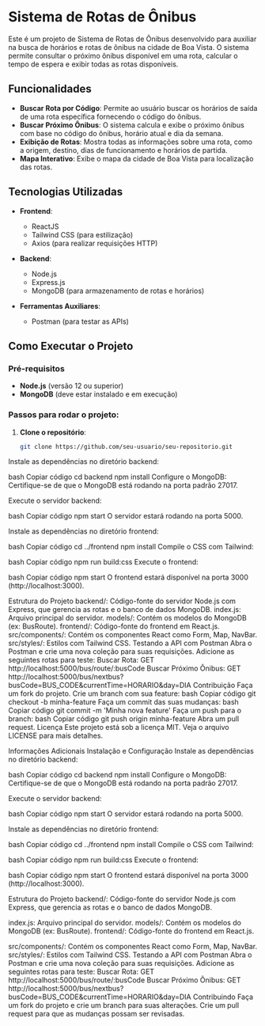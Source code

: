 # Sistema de Rotas de Ônibus

Este é um projeto de Sistema de Rotas de Ônibus desenvolvido para auxiliar na busca de horários e rotas de ônibus na cidade de Boa Vista. O sistema permite consultar o próximo ônibus disponível em uma rota, calcular o tempo de espera e exibir todas as rotas disponíveis.

## Funcionalidades

- **Buscar Rota por Código**: Permite ao usuário buscar os horários de saída de uma rota específica fornecendo o código do ônibus.
- **Buscar Próximo Ônibus**: O sistema calcula e exibe o próximo ônibus com base no código do ônibus, horário atual e dia da semana.
- **Exibição de Rotas**: Mostra todas as informações sobre uma rota, como a origem, destino, dias de funcionamento e horários de partida.
- **Mapa Interativo**: Exibe o mapa da cidade de Boa Vista para localização das rotas.

## Tecnologias Utilizadas

- **Frontend**:
  - ReactJS
  - Tailwind CSS (para estilização)
  - Axios (para realizar requisições HTTP)
  
- **Backend**:
  - Node.js
  - Express.js
  - MongoDB (para armazenamento de rotas e horários)

- **Ferramentas Auxiliares**:
  - Postman (para testar as APIs)
  
## Como Executar o Projeto

### Pré-requisitos

- **Node.js** (versão 12 ou superior)
- **MongoDB** (deve estar instalado e em execução)

### Passos para rodar o projeto:

1. **Clone o repositório**:
   ```bash
   git clone https://github.com/seu-usuario/seu-repositorio.git

Instale as dependências no diretório backend:

bash
Copiar código
cd backend
npm install
Configure o MongoDB: Certifique-se de que o MongoDB está rodando na porta padrão 27017.

Execute o servidor backend:

bash
Copiar código
npm start
O servidor estará rodando na porta 5000.

Instale as dependências no diretório frontend:

bash
Copiar código
cd ../frontend
npm install
Compile o CSS com Tailwind:

bash
Copiar código
npm run build:css
Execute o frontend:

bash
Copiar código
npm start
O frontend estará disponível na porta 3000 (http://localhost:3000).

Estrutura do Projeto
backend/: Código-fonte do servidor Node.js com Express, que gerencia as rotas e o banco de dados MongoDB.
index.js: Arquivo principal do servidor.
models/: Contém os modelos do MongoDB (ex: BusRoute).
frontend/: Código-fonte do frontend em React.js.
src/components/: Contém os componentes React como Form, Map, NavBar.
src/styles/: Estilos com Tailwind CSS.
Testando a API com Postman
Abra o Postman e crie uma nova coleção para suas requisições.
Adicione as seguintes rotas para teste:
Buscar Rota: GET http://localhost:5000/bus/route/:busCode
Buscar Próximo Ônibus: GET http://localhost:5000/bus/nextbus?busCode=BUS_CODE&currentTime=HORARIO&day=DIA
Contribuição
Faça um fork do projeto.
Crie um branch com sua feature:
bash
Copiar código
git checkout -b minha-feature
Faça um commit das suas mudanças:
bash
Copiar código
git commit -m 'Minha nova feature'
Faça um push para o branch:
bash
Copiar código
git push origin minha-feature
Abra um pull request.
Licença
Este projeto está sob a licença MIT. Veja o arquivo LICENSE para mais detalhes.

Informações Adicionais
Instalação e Configuração
Instale as dependências no diretório backend:

bash
Copiar código
cd backend
npm install
Configure o MongoDB: Certifique-se de que o MongoDB está rodando na porta padrão 27017.

Execute o servidor backend:

bash
Copiar código
npm start
O servidor estará rodando na porta 5000.

Instale as dependências no diretório frontend:

bash
Copiar código
cd ../frontend
npm install
Compile o CSS com Tailwind:

bash
Copiar código
npm run build:css
Execute o frontend:

bash
Copiar código
npm start
O frontend estará disponível na porta 3000 (http://localhost:3000).

Estrutura do Projeto
backend/: Código-fonte do servidor Node.js com Express, que gerencia as rotas e o banco de dados MongoDB.

index.js: Arquivo principal do servidor.
models/: Contém os modelos do MongoDB (ex: BusRoute).
frontend/: Código-fonte do frontend em React.js.

src/components/: Contém os componentes React como Form, Map, NavBar.
src/styles/: Estilos com Tailwind CSS.
Testando a API com Postman
Abra o Postman e crie uma nova coleção para suas requisições.
Adicione as seguintes rotas para teste:
Buscar Rota: GET http://localhost:5000/bus/route/:busCode
Buscar Próximo Ônibus: GET http://localhost:5000/bus/nextbus?busCode=BUS_CODE&currentTime=HORARIO&day=DIA
Contribuindo
Faça um fork do projeto e crie um branch para suas alterações.
Crie um pull request para que as mudanças possam ser revisadas.

